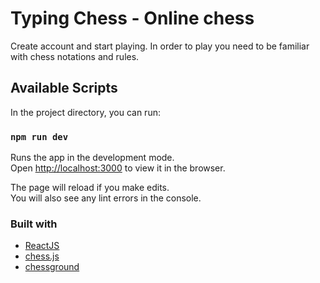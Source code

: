 # Typing Chess - Online chess

Create account and start playing. In order to play you need to be familiar with chess notations and rules.

## Available Scripts

In the project directory, you can run:

### `npm run dev`

Runs the app in the development mode.\
Open [http://localhost:3000](http://localhost:3000) to view it in the browser.

The page will reload if you make edits.\
You will also see any lint errors in the console.

### Built with

-   [ReactJS](https://reactjs.org/)
-   [chess.js](https://github.com/jhlywa/chess.js/blob/master/README.md)
-   [chessground](https://github.com/ornicar/chessground)
